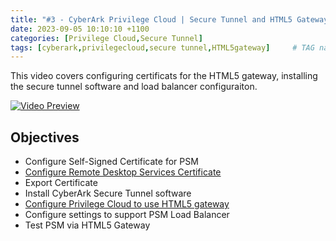 ```yaml
---
title: "#3 - CyberArk Privilege Cloud | Secure Tunnel and HTML5 Gateway"
date: 2023-09-05 10:10:10 +1100
categories: [Privilege Cloud,Secure Tunnel]
tags: [cyberark,privilegecloud,secure tunnel,HTML5gateway]     # TAG names should always be lowercase
---
```


This video covers configuring certificats for the HTML5 gateway, installing the secure tunnel software and load balancer configuraiton.
<!---
[<img src="https://i.ytimg.com/vi/embTrLbKSl8/maxresdefault.jpg" width="50%">](https://www.youtube.com/watch?v=embTrLbKSl8)
--->
[![Video Preview](https://i.ytimg.com/vi/embTrLbKSl8/maxresdefault.jpg)](https://www.youtube.com/watch?v=embTrLbKSl8)
## Objectives
- Configure Self-Signed Certificate for PSM
- [Configure Remote Desktop Services Certificate](https://cybrad.au/posts/Setup-PSM-Certificate-for-PSM-Gateway/)
- Export Certificate
- Install CyberArk Secure Tunnel software 
- [Configure Privilege Cloud to use HTML5 gateway](https://cybrad.au/posts/Setup-PSM-Certificate-for-PSM-Gateway/)
- Configure settings to support PSM Load Balancer
- Test PSM via HTML5 Gateway
